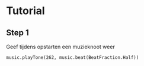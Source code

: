# Tutorial


## Step 1

Geef tijdens opstarten een muzieknoot weer

```blocks
music.playTone(262, music.beat(BeatFraction.Half))
```